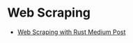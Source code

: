 # Web Scraping

* [Web Scraping with Rust Medium Post](https://codeburst.io/web-scraping-in-rust-881b534a60f7)
